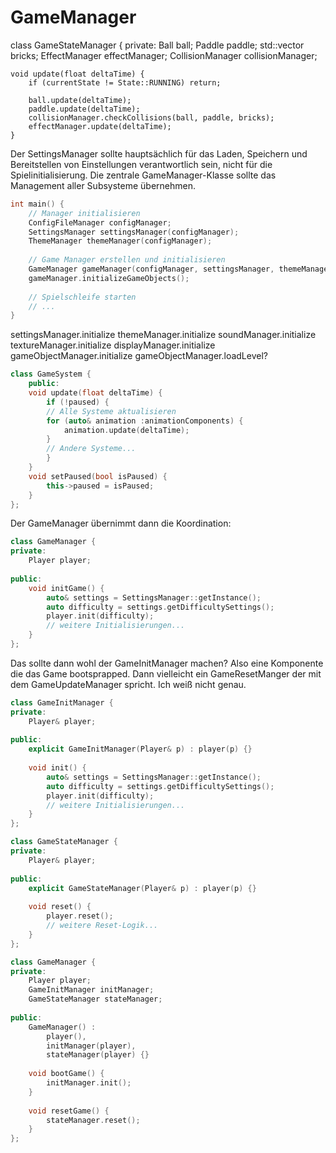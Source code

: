 # GameManager

class GameStateManager {
private:
Ball ball;
Paddle paddle;
std::vector<Brick> bricks;
EffectManager effectManager;
CollisionManager collisionManager;

    void update(float deltaTime) {
        if (currentState != State::RUNNING) return;
        
        ball.update(deltaTime);
        paddle.update(deltaTime);
        collisionManager.checkCollisions(ball, paddle, bricks);
        effectManager.update(deltaTime);
    }

Der SettingsManager sollte hauptsächlich für das Laden, Speichern und Bereitstellen von Einstellungen verantwortlich
sein, nicht für die Spielinitialisierung. Die zentrale GameManager-Klasse sollte das Management aller Subsysteme
übernehmen.

```c++
int main() {
    // Manager initialisieren
    ConfigFileManager configManager;
    SettingsManager settingsManager(configManager);
    ThemeManager themeManager(configManager);
    
    // Game Manager erstellen und initialisieren
    GameManager gameManager(configManager, settingsManager, themeManager);
    gameManager.initializeGameObjects();
    
    // Spielschleife starten
    // ...
}
```

settingsManager.initialize
themeManager.initialize
soundManager.initialize
textureManager.initialize
displayManager.initialize
gameObjectManager.initialize
gameObjectManager.loadLevel?

```c++
class GameSystem {
    public:
    void update(float deltaTime) {
        if (!paused) {
        // Alle Systeme aktualisieren
        for (auto& animation :animationComponents) {
            animation.update(deltaTime);
        }
        // Andere Systeme...
        }
    }
    void setPaused(bool isPaused) {
        this->paused = isPaused;
    }
};
```

Der GameManager übernimmt dann die Koordination:

```c++
class GameManager {
private:
    Player player;
    
public:
    void initGame() {
        auto& settings = SettingsManager::getInstance();
        auto difficulty = settings.getDifficultySettings();
        player.init(difficulty);
        // weitere Initialisierungen...
    }
};
```

Das sollte dann wohl der GameInitManager machen? Also eine Komponente die das Game bootsprapped. Dann vielleicht ein
GameResetManger der mit dem GameUpdateManager spricht. Ich weiß nicht genau.

```c++
class GameInitManager {
private:
    Player& player;
    
public:
    explicit GameInitManager(Player& p) : player(p) {}
    
    void init() {
        auto& settings = SettingsManager::getInstance();
        auto difficulty = settings.getDifficultySettings();
        player.init(difficulty);
        // weitere Initialisierungen...
    }
};

class GameStateManager {
private:
    Player& player;
    
public:
    explicit GameStateManager(Player& p) : player(p) {}
    
    void reset() {
        player.reset();
        // weitere Reset-Logik...
    }
};

class GameManager {
private:
    Player player;
    GameInitManager initManager;
    GameStateManager stateManager;
    
public:
    GameManager() : 
        player(),
        initManager(player),
        stateManager(player) {}
        
    void bootGame() {
        initManager.init();
    }
    
    void resetGame() {
        stateManager.reset();
    }
};
```
